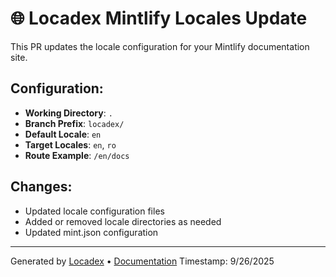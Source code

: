 # 🌐 Locadex Mintlify Locales Update

This PR updates the locale configuration for your Mintlify documentation site.

## Configuration:

- **Working Directory**: `.`
- **Branch Prefix**: `locadex/`
- **Default Locale**: `en`
- **Target Locales**: `en`, `ro`
- **Route Example**: `/en/docs`

## Changes:

- Updated locale configuration files
- Added or removed locale directories as needed
- Updated mint.json configuration

---

Generated by [Locadex](https://generaltranslation.com) • [Documentation](https://generaltranslation.com/docs)
Timestamp: 9/26/2025

